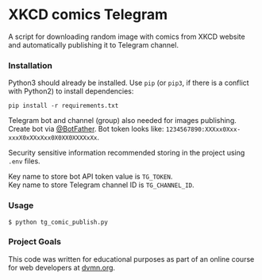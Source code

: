 # XKCD comics Telegram

A script for downloading random image with comics from XKCD website and automatically publishing it to Telegram channel.

### Installation

Python3 should already be installed. 
Use `pip` (or `pip3`, if there is a conflict with Python2) to install dependencies:
```
pip install -r requirements.txt
```
Telegram bot and channel (group) also needed for images publishing. Create bot via [@BotFather](https://t.me/BotFather). Bot token looks like: `1234567890:XXXxx0Xxx-xxxX0xXXxXxx0X0XX0XXXXxXx`.

Security sensitive information recommended storing in the project using `.env` files.

Key name to store bot API token value is `TG_TOKEN`.  
Key name to store Telegram channel ID is `TG_CHANNEL_ID`.

### Usage
```
$ python tg_comic_publish.py
```

### Project Goals

This code was written for educational purposes as part of an online course for web developers at [dvmn.org](https://dvmn.org/). 
 
